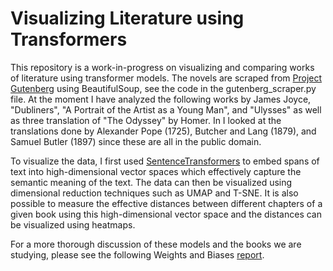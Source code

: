 # Visualizing Literature using Transformers

This repository is a work-in-progress on visualizing and comparing works of literature using transformer models.
The novels are scraped from <a href="https://www.gutenberg.org/">Project Gutenberg<a> using BeautifulSoup, see the code in the gutenberg_scraper.py file. 
At the moment I have analyzed the following works by James Joyce, "Dubliners", "A Portrait of the Artist as a Young Man", and "Ulysses" as well as three translation of "The Odyssey" by Homer. In I looked at the translations done by Alexander Pope (1725), Butcher and Lang (1879), and Samuel Butler (1897) since these are all in the public domain.
  
To visualize the data, I first used <a href="https://www.sbert.net/">SentenceTransformers</a> to embed spans of text into high-dimensional vector spaces which effectively capture the semantic meaning of the text. The data can then be visualized using dimensional reduction techniques such as UMAP and T-SNE. It is also possible to measure the effective distances between different chapters of a given book using this high-dimensional vector space and the distances can be visualized using heatmaps.
  
For a more thorough discussion of these models and the books we are studying, please see the following Weights and Biases <a href="https://wandb.ai/dmeltzer/gutenberg/reports/Copy-of-Visualizing-Literature-using-Transformers--Vmlldzo1NzU5NjU0">report</a>.
